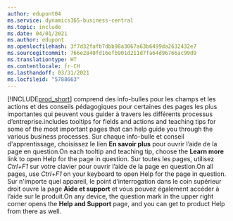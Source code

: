 ```yaml
---
author: edupont04
ms.service: dynamics365-business-central
ms.topic: include
ms.date: 04/01/2021
ms.author: edupont
ms.openlocfilehash: 3f7d32fafb7dbb98a3067a63b6499da2632432e7
ms.sourcegitcommit: 766e2840fd16efb901d211d7fa64d96766ac99d9
ms.translationtype: HT
ms.contentlocale: fr-CH
ms.lasthandoff: 03/31/2021
ms.locfileid: "5788663"
---
```

[!INCLUDE[prod_short](prod_short.md)] <span data-ttu-id="1fec0-101">comprend des info-bulles pour les champs et les actions et des conseils pédagogiques pour certaines des pages les plus importantes qui peuvent vous guider à travers les différents processus d’entreprise.</span><span class="sxs-lookup"><span data-stu-id="1fec0-101">includes tooltips for fields and actions and teaching tips for some of the most important pages that can help guide you through the various business processes.</span></span> <span data-ttu-id="1fec0-102">Sur chaque info-bulle et conseil d'apprentissage, choisissez le lien **En savoir plus** pour ouvrir l’aide de la page en question.</span><span class="sxs-lookup"><span data-stu-id="1fec0-102">On each tooltip and teaching tip, choose the **Learn more** link to open Help for the page in question.</span></span> <span data-ttu-id="1fec0-103">Sur toutes les pages, utilisez *Ctrl+F1* sur votre clavier pour ouvrir l’aide de la page en question.</span><span class="sxs-lookup"><span data-stu-id="1fec0-103">On all pages, use *Ctrl+F1* on your keyboard to open Help for the page in question.</span></span> <span data-ttu-id="1fec0-104">Sur n'importe quel appareil, le point d’interrogation dans le coin supérieur droit ouvre la page **Aide et support** et vous pouvez également accéder à l’aide sur le produit.</span><span class="sxs-lookup"><span data-stu-id="1fec0-104">On any device, the question mark in the upper right corner opens the **Help and Support** page, and you can get to product Help from there as well.</span></span>  
